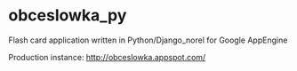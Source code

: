 obceslowka_py
=============

Flash card application written in Python/Django_norel for Google AppEngine

Production instance: http://obceslowka.appspot.com/
